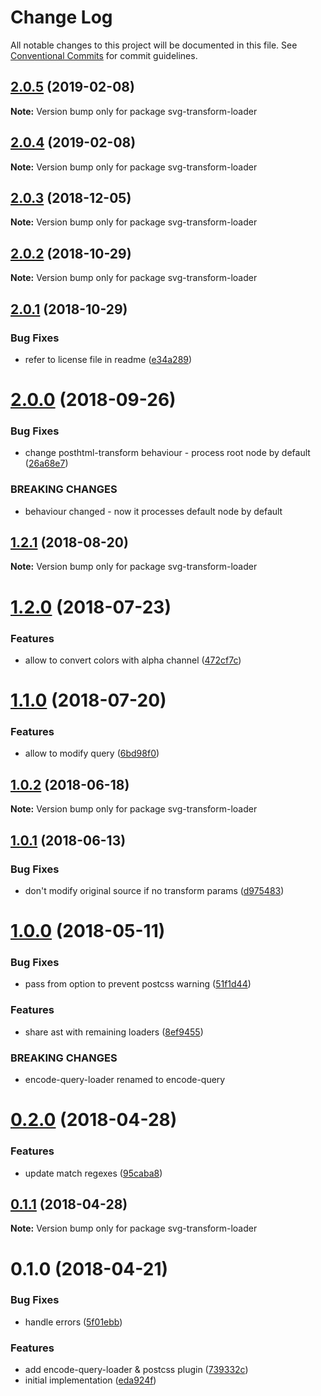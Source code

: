 # Change Log

All notable changes to this project will be documented in this file.
See [Conventional Commits](https://conventionalcommits.org) for commit guidelines.

<a name="2.0.5"></a>
## [2.0.5](https://github.com/JetBrains/svg-mixer/compare/svg-transform-loader@2.0.4...svg-transform-loader@2.0.5) (2019-02-08)




**Note:** Version bump only for package svg-transform-loader

<a name="2.0.4"></a>
## [2.0.4](https://github.com/JetBrains/svg-mixer/compare/svg-transform-loader@2.0.3...svg-transform-loader@2.0.4) (2019-02-08)




**Note:** Version bump only for package svg-transform-loader

<a name="2.0.3"></a>
## [2.0.3](https://github.com/JetBrains/svg-mixer/compare/svg-transform-loader@2.0.2...svg-transform-loader@2.0.3) (2018-12-05)




**Note:** Version bump only for package svg-transform-loader

<a name="2.0.2"></a>
## [2.0.2](https://github.com/JetBrains/svg-mixer/compare/svg-transform-loader@2.0.1...svg-transform-loader@2.0.2) (2018-10-29)




**Note:** Version bump only for package svg-transform-loader

<a name="2.0.1"></a>
## [2.0.1](https://github.com/kisenka/svg-mixer/packages/svg-transform-loader/compare/svg-transform-loader@2.0.0...svg-transform-loader@2.0.1) (2018-10-29)


### Bug Fixes

* refer to license file in readme ([e34a289](https://github.com/kisenka/svg-mixer/packages/svg-transform-loader/commit/e34a289))




<a name="2.0.0"></a>
# [2.0.0](https://github.com/kisenka/svg-mixer/packages/svg-transform-loader/compare/svg-transform-loader@1.2.1...svg-transform-loader@2.0.0) (2018-09-26)


### Bug Fixes

* change posthtml-transform behaviour - process root node by default ([26a68e7](https://github.com/kisenka/svg-mixer/packages/svg-transform-loader/commit/26a68e7))


### BREAKING CHANGES

* behaviour changed - now it processes default node by default




<a name="1.2.1"></a>
## [1.2.1](https://github.com/kisenka/svg-mixer/packages/svg-transform-loader/compare/svg-transform-loader@1.2.0...svg-transform-loader@1.2.1) (2018-08-20)




**Note:** Version bump only for package svg-transform-loader

<a name="1.2.0"></a>
# [1.2.0](https://github.com/kisenka/svg-mixer/packages/svg-transform-loader/compare/svg-transform-loader@1.1.0...svg-transform-loader@1.2.0) (2018-07-23)


### Features

* allow to convert colors with alpha channel ([472cf7c](https://github.com/kisenka/svg-mixer/packages/svg-transform-loader/commit/472cf7c))




<a name="1.1.0"></a>
# [1.1.0](https://github.com/kisenka/svg-mixer/packages/svg-transform-loader/compare/svg-transform-loader@1.0.2...svg-transform-loader@1.1.0) (2018-07-20)


### Features

* allow to modify query ([6bd98f0](https://github.com/kisenka/svg-mixer/packages/svg-transform-loader/commit/6bd98f0))




<a name="1.0.2"></a>
## [1.0.2](https://github.com/kisenka/svg-mixer/packages/svg-transform-loader/compare/svg-transform-loader@1.0.1...svg-transform-loader@1.0.2) (2018-06-18)




**Note:** Version bump only for package svg-transform-loader

<a name="1.0.1"></a>
## [1.0.1](https://github.com/kisenka/svg-mixer/packages/svg-transform-loader/compare/svg-transform-loader@1.0.0...svg-transform-loader@1.0.1) (2018-06-13)


### Bug Fixes

* don't modify original source if no transform params ([d975483](https://github.com/kisenka/svg-mixer/packages/svg-transform-loader/commit/d975483))




<a name="1.0.0"></a>
# [1.0.0](https://github.com/kisenka/svg-mixer/packages/svg-transform-loader/compare/svg-transform-loader@0.2.0...svg-transform-loader@1.0.0) (2018-05-11)


### Bug Fixes

* pass from option to prevent postcss warning ([51f1d44](https://github.com/kisenka/svg-mixer/packages/svg-transform-loader/commit/51f1d44))


### Features

* share ast with remaining loaders ([8ef9455](https://github.com/kisenka/svg-mixer/packages/svg-transform-loader/commit/8ef9455))


### BREAKING CHANGES

* encode-query-loader renamed to encode-query




<a name="0.2.0"></a>
# [0.2.0](https://github.com/kisenka/svg-mixer/packages/svg-transform-loader/compare/svg-transform-loader@0.1.1...svg-transform-loader@0.2.0) (2018-04-28)


### Features

* update match regexes ([95caba8](https://github.com/kisenka/svg-mixer/packages/svg-transform-loader/commit/95caba8))




<a name="0.1.1"></a>
## [0.1.1](https://github.com/kisenka/svg-mixer/packages/svg-transform-loader/compare/svg-transform-loader@0.1.0...svg-transform-loader@0.1.1) (2018-04-28)




**Note:** Version bump only for package svg-transform-loader

<a name="0.1.0"></a>
# 0.1.0 (2018-04-21)


### Bug Fixes

* handle errors ([5f01ebb](https://github.com/kisenka/svg-mixer/packages/svg-transform-loader/commit/5f01ebb))


### Features

* add encode-query-loader & postcss plugin ([739332c](https://github.com/kisenka/svg-mixer/packages/svg-transform-loader/commit/739332c))
* initial implementation ([eda924f](https://github.com/kisenka/svg-mixer/packages/svg-transform-loader/commit/eda924f))
